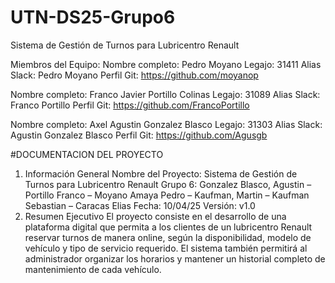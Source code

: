 # UTN-DS25-Grupo6
Sistema de Gestión de Turnos para Lubricentro Renault

Miembros del Equipo:
Nombre completo: Pedro Moyano
Legajo: 31411
Alias Slack: Pedro Moyano
Perfil Git: https://github.com/moyanop

Nombre completo: Franco Javier Portillo Colinas
Legajo: 31089
Alias Slack: Franco Portillo
Perfil Git: https://github.com/FrancoPortillo

Nombre completo: Axel Agustin Gonzalez Blasco
Legajo: 31303
Alias Slack: Agustin Gonzalez Blasco
Perfil Git: https://github.com/Agusgb



#DOCUMENTACION DEL PROYECTO
1. Información General 
Nombre del Proyecto: Sistema de Gestión de Turnos para Lubricentro Renault 
Grupo 6: Gonzalez Blasco, Agustin – Portillo Franco – Moyano Amaya Pedro – 
Kaufman, Martin – Kaufman Sebastian – Caracas Elias 
Fecha: 10/04/25 
Versión: v1.0 
2. Resumen Ejecutivo 
El proyecto consiste en el desarrollo de una plataforma digital que permita a los clientes 
de un lubricentro Renault reservar turnos de manera online, según la disponibilidad, 
modelo de vehículo y tipo de servicio requerido. El sistema también permitirá al 
administrador organizar los horarios y mantener un historial completo de mantenimiento 
de cada vehículo.
